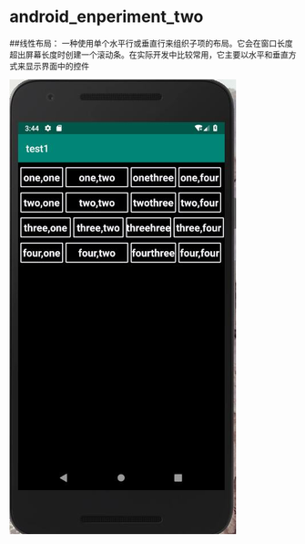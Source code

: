 # android_enperiment_two

 ##线性布局：
   一种使用单个水平行或垂直行来组织子项的布局。它会在窗口长度超出屏幕长度时创建一个滚动条。在实际开发中比较常用，它主要以水平和垂直方式来显示界面中的控件
 
 ![线性布局图片](https://github.com/BornTW/android_enperiment_two/blob/master/Images/android_enteriment2_1.jpg)
 
 
 
 
 
 
 
 
